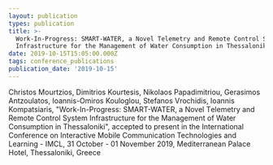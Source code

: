 ```yaml
---
layout: publication
types: publication
title: >-
  Work-In-Progress: SMART-WATER, a Νovel Τelemetry and Remote Control System
  Infrastructure for the Management of Water Consumption in Thessaloniki
date: 2019-10-15T15:05:00.000Z
tags: conference_publications
publication_date: '2019-10-15'
---
```

Christos Mourtzios, Dimitrios Kourtesis, Nikolaos Papadimitriou, Gerasimos Antzoulatos, Ioannis-Omiros Kouloglou, Stefanos Vrochidis, Ioannis Kompatsiaris, "Work-In-Progress: SMART-WATER, a Νovel Τelemetry and Remote Control System Infrastructure for the Management of Water Consumption in Thessaloniki", accepted to present in the International Conference on Interactive Mobile Communication Technologies and Learning - IMCL, 31 October - 01 November 2019, Mediterranean Palace Hotel, Thessaloniki, Greece
